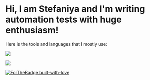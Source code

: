 
# Hi, I am Stefaniya and I'm writing automation tests with huge enthusiasm!

Here is the tools and languages that I mostly use:

  <a href="https://skillicons.dev">
    <img src="https://skillicons.dev/icons?i=cs,js,html,css,postman,docker,dotnet,visualstudio,vscode,nodejs,github,selenium,grafana,prometheus,mongodb,mysql,windows,wordpress&perline=6" />
  </a>
</p>

  <img src="https://github-readme-stats.vercel.app/api/top-langs/?username=StefRuseva88&theme=synthwave" />
</p>

  <a href="https://GitHub.com/Naereen/">
    <img src="http://ForTheBadge.com/images/badges/built-with-love.svg" alt="ForTheBadge built-with-love">
  </a>
</p>
